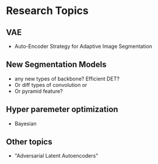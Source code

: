 # Research Topics

## VAE
* Auto-Encoder Strategy for Adaptive Image Segmentation 

## New Segmentation Models
* any new types of backbone? Efficient DET?
* Or diff types of convolution or 
* Or pyramid feature?

## Hyper paremeter optimization
* Bayesian

## Other topics
* "Adversarial Latent Autoencoders"
